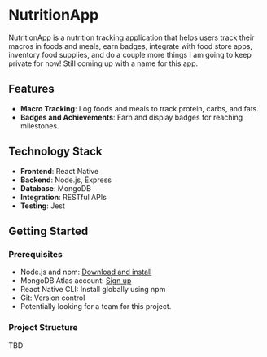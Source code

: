 # NutritionApp

NutritionApp is a nutrition tracking application that helps users track their macros in foods and meals, earn badges, integrate with food store apps, inventory food supplies, and do a couple more things I am going to keep private for now!
Still coming up with a name for this app.

## Features

- **Macro Tracking**: Log foods and meals to track protein, carbs, and fats.
- **Badges and Achievements**: Earn and display badges for reaching milestones.

## Technology Stack

- **Frontend**: React Native
- **Backend**: Node.js, Express
- **Database**: MongoDB
- **Integration**: RESTful APIs
- **Testing**: Jest

## Getting Started

### Prerequisites

- Node.js and npm: [Download and install](https://nodejs.org/)
- MongoDB Atlas account: [Sign up](https://www.mongodb.com/cloud/atlas)
- React Native CLI: Install globally using npm
- Git: Version control
- Potentially looking for a team for this project.

### Project Structure
TBD
